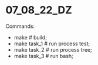 # 07_08_22_DZ


Commands:
- make  # build;
- make task_1  # run process test;
- make task_2  # run process tree;
- make task_3  # run bash;